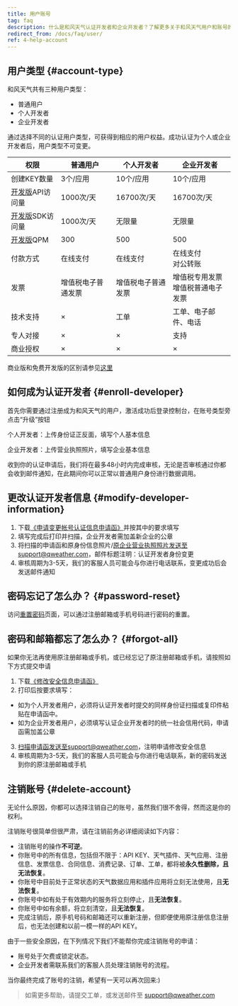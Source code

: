 ```yaml
---
title: 用户账号
tag: faq
description: 什么是和风天气认证开发者和企业开发者？了解更多关于和风天气用户和账号的相关问题，获得更多和风天气的免费数据。欢迎访问和风天气的用户账号帮助中心。
redirect_from: /docs/faq/user/
ref: 4-help-account
---
```


## 用户类型 {#account-type}

和风天气共有三种用户类型：
- 普通用户
- 个人开发者
- 企业开发者

通过选择不同的认证用户类型，可获得到相应的用户权益。成功认证为个人或企业开发者后，用户类型不可变更。

|权限|普通用户|个人开发者|企业开发者|
|---|---|---|---|
|创建KEY数量|3个/应用|10个/应用|10个/应用|
|[开发版](/help/general/#biz-vs-free)API访问量|1000次/天|16700次/天|16700次/天|
|[开发版](/help/general/#biz-vs-free)SDK访问量|1000次/天|无限量|无限量|
|[开发版](/help/general/#biz-vs-free)QPM|300|500|500|
|付款方式|在线支付|在线支付|在线支付<br />对公转账|
|发票|增值税电子普通发票|增值税电子普通发票|增值税专用发票<br />增值税普通电子发票|
|技术支持|&times;|工单|工单、电子邮件、电话|
|专人对接|&times;|&times;|支持|
|商业授权|&times;|&times;|&times;|

商业版和免费开发版的区别请参见[这里](/help/general/#biz-vs-free)

## 如何成为认证开发者 {#enroll-developer}

首先你需要通过注册成为和风天气的用户，激活成功后登录控制台，在账号类型旁点击“升级”按钮

个人开发者：上传身份证正反面，填写个人基本信息

企业开发者：上传营业执照照片，填写企业基本信息

收到你的认证申请后，我们将在最多48小时内完成审核，无论是否审核通过你都会收到邮件通知，在此期间你可以正常以普通用户身份进行数据调用。

## 更改认证开发者信息 {#modify-developer-information}

1. 下载[《申请变更帐号认证信息申请函》](https://cdn.qweather.com/misc/modify-enroll-application.pdf)并按其中的要求填写
2. 填写完成后打印并扫描，企业开发者需加盖新企业的公章
3. 将扫描的申请函和原身份信息照片/原企业营业执照照片发送至support@qweather.com，邮件标题注明：认证开发者身份变更
4. 审核周期为3-5天，我们的客服人员可能会与你进行电话联系，变更成功后会发送邮件通知

## 密码忘记了怎么办？ {#password-reset}

访问[重置密码](https://id.qweather.com/#/forget)页面，可以通过注册邮箱或手机号码进行密码的重置。

## 密码和邮箱都忘了怎么办？ {#forgot-all}

如果你无法再使用原注册邮箱或手机，或已经忘记了原注册邮箱或手机，请按照如下方式提交申请

1. 下载[《修改安全信息申请函》](https://cdn.qweather.com/misc/reset-account-information-application.pdf)
2. 打印后按要求填写：
  - 如为个人开发者用户，必须将认证开发者时提交的同样身份证扫描或复印件粘贴在申请函中。
  - 如为企业开发者用户，必须填写认证企业开发者时的统一社会信用代码，申请函需加盖公章
3. 扫描申请函发送至support@qweather.com，注明申请修改安全信息
4. 审核周期为3-5天，我们的客服人员可能会与你进行电话联系，新的密码发送到你的原注册邮箱或手机

## 注销账号 {#delete-account}

无论什么原因，你都可以选择注销自己的账号，虽然我们很不舍得，然而这是你的权利。

注销账号很简单但很严肃，请在注销前务必详细阅读如下内容：

- 注销账号的操作**不可逆**。
- 你账号中的所有信息，包括但不限于：API KEY、天气插件、天气应用、注册信息、发票信息、合同信息、消费记录、订单、工单，都将被**永久性删除，且无法恢复**。
- 你账号中目前处于正常状态的天气数据应用和插件应用将立刻无法使用，且**无法恢复**。
- 你账号中如有处于有效期内的服务将立刻停止，且**无法恢复**。
- 你账号中如有余额，将立刻清空，且**无法恢复**。
- 完成注销后，原手机号码和邮箱还可以重新注册，但即便使用原注册信息注册后，也无法创建和以前一模一样的API KEY。
  
由于一些安全原因，在下列情况下我们不能帮你完成注销账号的申请：

- 账号处于欠费或锁定状态。
- 企业开发者需联系我们的客服人员处理注销账号的流程。

当你最终完成了账号的注销，希望有一天可以再次回来:)

> 如需更多帮助，请提交工单，或发送邮件至 support@qweather.com